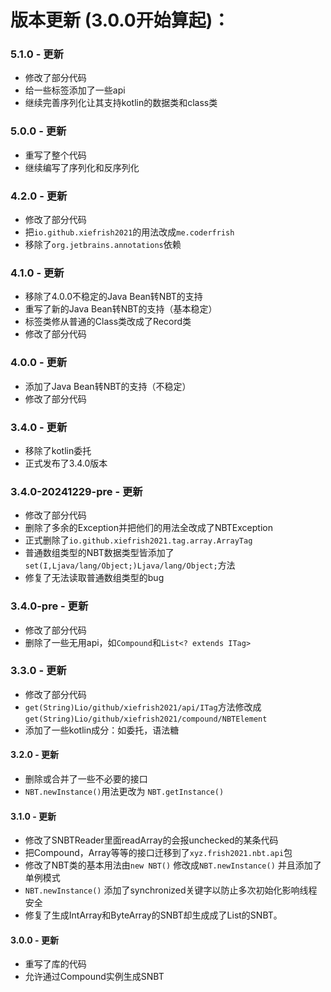 # 版本更新 (3.0.0开始算起)：

### 5.1.0 - 更新
 - 修改了部分代码
 - 给一些标签添加了一些api
 - 继续完善序列化让其支持kotlin的数据类和class类

### 5.0.0 - 更新
 - 重写了整个代码
 - 继续编写了序列化和反序列化

### 4.2.0 - 更新
 - 修改了部分代码
 - 把`io.github.xiefrish2021`的用法改成`me.coderfrish`
 - 移除了`org.jetbrains.annotations`依赖

### 4.1.0 - 更新
- 移除了4.0.0不稳定的Java Bean转NBT的支持
- 重写了新的Java Bean转NBT的支持（基本稳定）
- 标签类修从普通的Class类改成了Record类
- 修改了部分代码

### 4.0.0 - 更新
 - 添加了Java Bean转NBT的支持（不稳定）
 - 修改了部分代码

### 3.4.0 - 更新
 - 移除了kotlin委托
 - 正式发布了3.4.0版本

### 3.4.0-20241229-pre - 更新
 - 修改了部分代码
 - 删除了多余的Exception并把他们的用法全改成了NBTException
 - 正式删除了`io.github.xiefrish2021.tag.array.ArrayTag`
 - 普通数组类型的NBT数据类型皆添加了`set(I,Ljava/lang/Object;)Ljava/lang/Object;`方法
 - 修复了无法读取普通数组类型的bug

### 3.4.0-pre - 更新
 - 修改了部分代码
 - 删除了一些无用api，如`Compound`和`List<? extends ITag>`

### 3.3.0 - 更新
 - 修改了部分代码
 - `get(String)Lio/github/xiefrish2021/api/ITag`方法修改成 `get(String)Lio/github/xiefrish2021/compound/NBTElement`
 - 添加了一些kotlin成分：如委托，语法糖

#### 3.2.0 - 更新
 - 删除或合并了一些不必要的接口
 - `NBT.newInstance()`用法更改为 `NBT.getInstance()`

#### 3.1.0 - 更新
 - 修改了SNBTReader里面readArray的会报unchecked的某条代码
 - 把Compound，Array<V extends ITag>等等的接口迁移到了`xyz.frish2021.nbt.api`包
 - 修改了NBT类的基本用法由`new NBT()` 修改成`NBT.newInstance()` 并且添加了单例模式
 - `NBT.newInstance()` 添加了synchronized关键字以防止多次初始化影响线程安全
 - 修复了生成IntArray和ByteArray的SNBT却生成成了List的SNBT。

#### 3.0.0 - 更新
 - 重写了库的代码
 - 允许通过Compound实例生成SNBT
